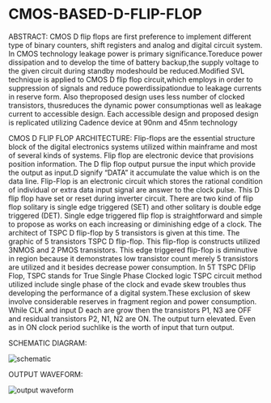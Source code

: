 # CMOS-BASED-D-FLIP-FLOP
ABSTRACT:
  CMOS D flip flops are first preference to implement different type of binary counters, shift registers and analog and digital circuit system. In CMOS technology leakage power is primary significance.Toreduce power dissipation and to develop the time of battery backup,the supply voltage to the given circuit during standby modeshould be reduced.Modified SVL technique is applied to CMOS D flip flop circuit,which employs in order to suppression of signals and reduce powerdissipationdue to leakage currents in reserve form. Also theproposed design uses less number of clocked transistors, thusreduces the dynamic power consumptionas well as leakage current to accessible design. Each accessible design and proposed design is replicated utilizing Cadence device at 90nm and 45nm technology

CMOS D FLIP FLOP ARCHITECTURE:
  Flip-flops are the essential structure block of the digital electronics systems utilized within mainframe and most of several kinds of systems. Flip flop are electronic device that provisions position information. The D flip flop output pursue the input which provide the output as input.D signify “DATA” it accumulate the value which is on the data line. Flip-Flop is an electronic circuit which stores the rational condition of individual or extra data input signal are answer to the clock pulse. This D flip flop have set or reset during inverter circuit. There are two kind of flip flop solitary is single edge triggered (SET) and other solitary is double edge triggered (DET). Single edge triggered flip flop is straightforward and simple to propose as works on each increasing or diminishing edge of a clock. The architect of TSPC D flip-flop by 5 transistors is given at this time. The graphic of 5 transistors TSPC D flip-flop. This flip-flop is constructs utilized 3NMOS and 2 PMOS transistors. This edge triggered flip-flop is diminutive in region because it demonstrates low transistor count merely 5 transistors are utilized and it besides decrease power consumption. In 5T TSPC DFlip Flop, TSPC stands for True Single Phase Clocked logic TSPC circuit method utilized include single phase of the clock and evade skew troubles thus developing the performance of a digital system.These exclusion of skew involve considerable reserves in fragment region and power consumption. While CLK and input D each are grow then the transistors P1, N3 are OFF and residual transistors P2, N1, N2 are ON. The output turn elevated. Even as in ON clock period suchlike is the worth of input that turn output.
  
 SCHEMATIC DIAGRAM:
 
 ![schematic](https://user-images.githubusercontent.com/82669941/157470130-b5f48178-6162-43d3-a700-30a6c990ebba.png)
 
 OUTPUT WAVEFORM:
 
 ![output waveform](https://user-images.githubusercontent.com/82669941/157470181-d39f1b6c-1eb7-4c8e-8ced-54b3521264f4.png)


